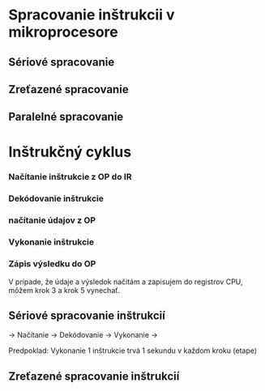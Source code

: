 # Spracovanie inštrukcii v mikroprocesore

## Sériové spracovanie

## Zreťazené spracovanie

## Paralelné spracovanie

# Inštrukčný cyklus

### Načítanie inštrukcie z OP do IR

### Dekódovanie inštrukcie

### načítanie údajov z OP

### Vykonanie inštrukcie

### Zápis výsledku do OP

V prípade, že údaje a výsledok načitám a zapisujem do registrov CPU, môžem krok 3 a krok 5 vynechať.

## Sériové spracovanie inštrukcií

-> Načítanie -> Dekódovanie -> Vykonanie ->

Predpoklad: Vykonanie 1 inštrukcie trvá 1 sekundu v každom kroku (etape)

## Zreťazené spracovanie inštrukcií
